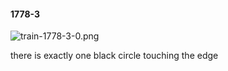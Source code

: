 #### 1778-3
![train-1778-3-0.png](https://github.com/lil-lab/nlvr/raw/master/nlvr/train/images/6/train-1778-3-0.png "train-1778-3-0.png")

there is exactly one black circle touching the edge